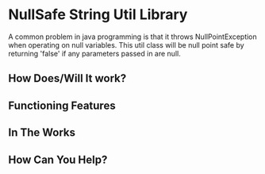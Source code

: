 # NullSafe String Util Library

A common problem in java programming is that it throws NullPointException when operating on null variables. This util class will be null point safe by returning 'false' if any parameters passed in are null. 

## How Does/Will It work?

## Functioning Features

## In The Works

## How Can You Help?
